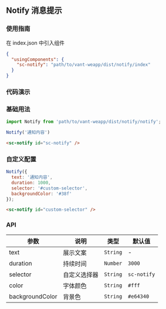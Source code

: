 ## Notify 消息提示

### 使用指南
在 index.json 中引入组件
```json
{
  "usingComponents": {
    "sc-notify": "path/to/vant-weapp/dist/notify/index"
  }
}
```

### 代码演示

### 基础用法

```js
import Notify from 'path/to/vant-weapp/dist/notify/notify';

Notify('通知内容')
```

```html
<sc-notify id="sc-notify" />
```

### 自定义配置

```js
Notify({
  text: '通知内容',
  duration: 1000,
  selector: '#custom-selector',
  backgroundColor: '#38f'
});
```

```html
<sc-notify id="custom-selector" />
```

### API

| 参数 | 说明 | 类型 | 默认值 |
|-----------|-----------|-----------|-------------|
| text | 展示文案 | `String` | - |
| duration | 持续时间 | `Number` | `3000` |
| selector | 自定义选择器 | `String` | `sc-notify` |
| color | 字体颜色 | `String` | `#fff` | |
| backgroundColor | 背景色 | `String` | `#e64340` |
